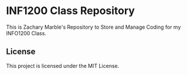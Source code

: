 <!DOCTYPE html>
<html lang="en">
<head>
    <meta charset="UTF-8">
    <meta name="viewport" content="width=device-width, initial-scale=1.0">
</head>
<body>
    <h1>INF1200 Class Repository</h1>
    <p>This is Zachary Marble's Repository to Store and Manage Coding for my INFO1200 Class.</p>
    <h2>License</h2>
    <p>This project is licensed under the MIT License.</p>
</body>
</html>

